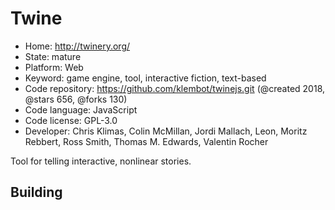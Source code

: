 # Twine

- Home: http://twinery.org/
- State: mature
- Platform: Web
- Keyword: game engine, tool, interactive fiction, text-based
- Code repository: https://github.com/klembot/twinejs.git (@created 2018, @stars 656, @forks 130)
- Code language: JavaScript
- Code license: GPL-3.0
- Developer: Chris Klimas, Colin McMillan, Jordi Mallach, Leon, Moritz Rebbert, Ross Smith, Thomas M. Edwards, Valentin Rocher

Tool for telling interactive, nonlinear stories.

## Building
